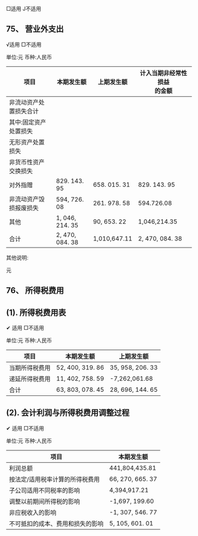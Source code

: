 □适用 J不适用

## 75、 营业外支出

√适用 □不适用

単位:元 币种:人民币

| 项目          | 本期发生额           | 上期发生额        | 计入当期非经常性损益<br>的金额 |
|-------------|-----------------|--------------|-------------------|
| 非流动资产处置损失合计 |                 |              |                   |
| 其中:固定资产处置损失 |                 |              |                   |
| 无形资产处置损失    |                 |              |                   |
| 非货币性资产交换损失  |                 |              |                   |
| 对外指赠        | 829. 143. 95    | 658. 015. 31 | 829. 143. 95      |
| 非流动资产毁损报废损失 | 594, 726. 08    | 261. 978. 58 | 594.726.08        |
| 其他          | 1, 046, 214. 35 | 90, 653. 22  | 1,046,214.35      |
| 合计          | 2, 470, 084. 38 | 1,010,647.11 | 2, 470, 084. 38   |

其他说明:

元

## 76、 所得税费用

## (1). 所得税费用表

✔ 适用 □不适用

单位:元 币种:人民币

| 项目      | 本期发生额            | 上期发生额            |
|---------|------------------|------------------|
| 当期所得税费用 | 52, 400, 319. 86 | 35, 958, 206. 33 |
| 递延所得税费用 | 11, 402, 758. 59 | -7,262,061.68    |
| 合计      | 63, 803, 078. 45 | 28, 696, 144. 65 |

## (2). 会计利润与所得税费用调整过程

✔ 适用 □不适用

单位:元 币种:人民币

| 项目               | 本期发生额            |
|------------------|------------------|
| 利润总额             | 441,804,435.81   |
| 按法定/适用税率计算的所得税费用 | 66, 270, 665. 37 |
| 子公司适用不同税率的影响     | 4,394,917.21     |
| 调整以前期间所得税的影响     | -1,697, 199.60   |
| 非应税收入的影响         | -1, 307, 546. 77 |
| 不可抵扣的成本、费用和损失的影响 | 5, 105, 601. 01  |